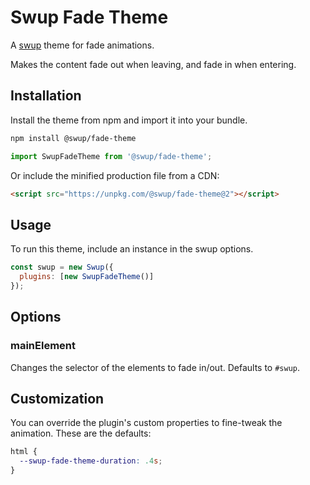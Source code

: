 # Swup Fade Theme

A [swup](https://swup.js.org) theme for fade animations.

Makes the content fade out when leaving, and fade in when entering.

## Installation

Install the theme from npm and import it into your bundle.

```bash
npm install @swup/fade-theme
```

```js
import SwupFadeTheme from '@swup/fade-theme';
```

Or include the minified production file from a CDN:

```html
<script src="https://unpkg.com/@swup/fade-theme@2"></script>
```

## Usage

To run this theme, include an instance in the swup options.

```javascript
const swup = new Swup({
  plugins: [new SwupFadeTheme()]
});
```

## Options

### mainElement

Changes the selector of the elements to fade in/out. Defaults to `#swup`.

## Customization

You can override the plugin's custom properties to fine-tweak the animation.
These are the defaults:

```css
html {
  --swup-fade-theme-duration: .4s;
}
```
